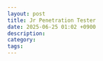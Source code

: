 ```yaml
---
layout: post
title: Jr Penetration Tester
date: 2025-06-25 01:02 +0900
description:
category:
tags:
---
```

